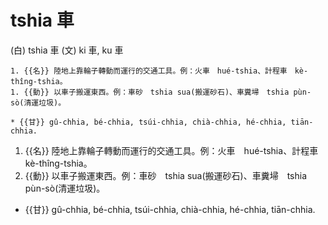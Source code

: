 # tshia 車
(白) tshia 車
(文) ki 車, ku 車  

```{dropdown} 教
1. {{名}} 陸地上靠輪子轉動而運行的交通工具。例：火車　hué-tshia、計程車　kè-thîng-tshia。
1. {{動}} 以車子搬運東西。例：車砂　tshia sua(搬運砂石)、車糞埽　tshia pùn-sò(清運垃圾)。
```
```{dropdown} {{甘}}  gû-chhia, bé-chhia, tsúi-chhia, chià-chhia, hé-chhia, tiān-chhia.
* {{甘}} gû-chhia, bé-chhia, tsúi-chhia, chià-chhia, hé-chhia, tiān-chhia.
```

1. {{名}} 陸地上靠輪子轉動而運行的交通工具。例：火車　hué-tshia、計程車　kè-thîng-tshia。
1. {{動}} 以車子搬運東西。例：車砂　tshia sua(搬運砂石)、車糞埽　tshia pùn-sò(清運垃圾)。
* {{甘}} gû-chhia, bé-chhia, tsúi-chhia, chià-chhia, hé-chhia, tiān-chhia.

